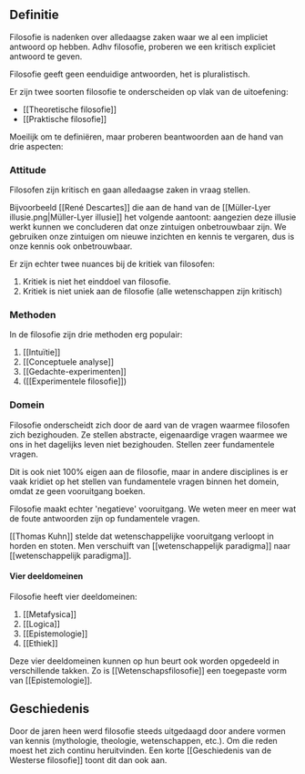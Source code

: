 ## Definitie
Filosofie is nadenken over alledaagse zaken waar we al een impliciet antwoord op hebben. Adhv filosofie, proberen we een kritisch expliciet antwoord te geven.

Filosofie geeft geen eenduidige antwoorden, het is pluralistisch.

Er zijn twee soorten filosofie te onderscheiden op vlak van de uitoefening:
- [[Theoretische filosofie]]
- [[Praktische filosofie]]

Moeilijk om te definiëren, maar proberen beantwoorden aan de hand van drie aspecten:

### Attitude
Filosofen zijn kritisch en gaan alledaagse zaken in vraag stellen.

Bijvoorbeeld [[René Descartes]] die aan de hand van de [[Müller-Lyer illusie.png|Müller-Lyer illusie]] het volgende aantoont: aangezien deze illusie werkt kunnen we concluderen dat onze zintuigen onbetrouwbaar zijn. We gebruiken onze zintuigen om nieuwe inzichten en kennis te vergaren, dus is onze kennis ook onbetrouwbaar.

Er zijn echter twee nuances bij de kritiek van filosofen:
1. Kritiek is niet het einddoel van filosofie.
2. Kritiek is niet uniek aan de filosofie (alle wetenschappen zijn kritisch)

### Methoden
In de filosofie zijn drie methoden erg populair:
1. [[Intuïtie]]
2. [[Conceptuele analyse]]
3. [[Gedachte-experimenten]]
4. ([[Experimentele filosofie]])

### Domein 
Filosofie onderscheidt zich door de aard van de vragen waarmee filosofen zich bezighouden. Ze stellen abstracte, eigenaardige vragen waarmee we ons in het dagelijks leven niet bezighouden. Stellen zeer fundamentele vragen.

Dit is ook niet 100% eigen aan de filosofie, maar in andere disciplines is er vaak kridiet op het  stellen van fundamentele vragen binnen het domein, omdat ze geen vooruitgang boeken.

Filosofie maakt echter 'negatieve' vooruitgang. We weten meer en meer wat de foute  antwoorden zijn op fundamentele vragen.

[[Thomas Kuhn]] stelde dat wetenschappelijke vooruitgang verloopt in horden en stoten. Men verschuift van [[wetenschappelijk paradigma]] naar [[wetenschappelijk paradigma]].

#### Vier deeldomeinen
Filosofie heeft vier deeldomeinen:
1. [[Metafysica]]
2. [[Logica]]
3. [[Epistemologie]]
4. [[Ethiek]]

Deze vier deeldomeinen kunnen op hun beurt ook worden opgedeeld in verschillende takken. Zo is [[Wetenschapsfilosofie]] een toegepaste vorm van [[Epistemologie]].

## Geschiedenis
Door de jaren heen werd filosofie steeds uitgedaagd door andere vormen van kennis (mythologie, theologie, wetenschappen, etc.). Om die reden moest het zich continu heruitvinden. Een korte [[Geschiedenis van de Westerse filosofie]] toont dit dan ook aan.